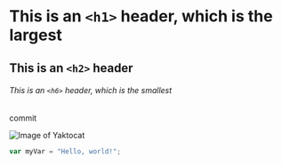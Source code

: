 # This is an `<h1>` header, which is the largest

## This is an `<h2>` header

###### This is an `<h6>` header, which is the smallest

commit

![Image of Yaktocat](https://octodex.github.com/images/yaktocat.png)

``` javascript
var myVar = "Hello, world!";
```
